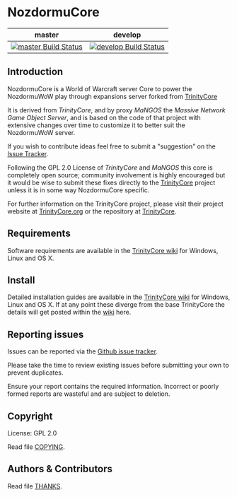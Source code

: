 # NozdormuCore

master | develop
:------------: | :------------:
[![master Build Status](https://travis-ci.org/kaytotes/NozdormuCore.svg?branch=master)](https://travis-ci.org/kaytotes/NozdormuCore) | [![develop Build Status](https://travis-ci.org/kaytotes/NozdormuCore.svg?branch=develop)](https://travis-ci.org/kaytotes/NozdormuCore)

## Introduction

NozdormuCore is a World of Warcraft server Core to power the NozdormuWoW play through expansions server forked from [TrinityCore](https://github.com/TrinityCore/TrinityCore/tree/3.3.5)

It is derived from *TrinityCore*, and by proxy *MaNGOS* the *Massive Network Game Object Server*, and is
based on the code of that project with extensive changes over time to customize it to better suit the NozdormuWoW server.

If you wish to contribute ideas feel free to submit a "suggestion" on the [Issue Tracker](https://github.com/kaytotes/NozdormuCore/issues).

Following the GPL 2.0 License of *TrinityCore* and *MaNGOS* this core is completely open source; community involvement is highly encouraged but it would be wise to submit these fixes directly to the [TrinityCore](https://github.com/TrinityCore/TrinityCore/tree/3.3.5) project unless it is in some way NozdormuCore specific.

For further information on the TrinityCore project, please visit their project
website at [TrinityCore.org](https://www.trinitycore.org) or the repository at [TrinityCore](https://github.com/TrinityCore/TrinityCore/tree/3.3.5).

## Requirements

Software requirements are available in the [TrinityCore wiki](https://www.trinitycore.info/display/tc/Requirements) for
Windows, Linux and OS X.

## Install

Detailed installation guides are available in the [TrinityCore wiki](https://www.trinitycore.info/display/tc/Installation+Guide) for Windows, Linux and OS X. If at any point these diverge from the base TrinityCore the details will get posted within the [wiki](https://github.com/kaytotes/NozdormuCore/wiki) here.

## Reporting issues

Issues can be reported via the [Github issue tracker](https://github.com/kaytotes/NozdormuCore/issues).

Please take the time to review existing issues before submitting your own to prevent duplicates.

Ensure your report contains the required information. Incorrect or poorly formed reports are wasteful and are subject to deletion.

## Copyright

License: GPL 2.0

Read file [COPYING](COPYING).

## Authors &amp; Contributors

Read file [THANKS](THANKS).
